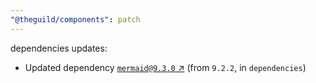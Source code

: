 ```yaml
---
"@theguild/components": patch
---
```

dependencies updates:
  - Updated dependency [`mermaid@9.3.0` ↗︎](https://www.npmjs.com/package/mermaid/v/9.3.0) (from `9.2.2`, in `dependencies`)
